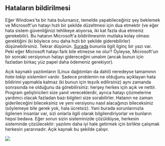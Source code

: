 <?php require("../../entete.php"); ?> <?php require("../../base.php"); ?> <?php require("../../fonctions.php"); ?>

<div id="corps">

<h2>Hataların bildirilmesi</h2>

<p>Eğer Windows'ta bir hata bulursanız, temelde yapabileceğiniz şey beklemek ve Microsoft'un hatayı hızlı bir şekilde düzeltmesi için dua etmektir (ve eğer hata sistem güvenliğinizi tehlikeye atıyorsa, iki kat fazla dua etmeniz gerekebilir). Bu hatanın Microsoft'a bildirilmesinin mutlaka kolay olması gerektiğini (ki böylece onu daha hızlı bir şekilde giderebilirler) düşünebilirsiniz. Tekrar düşünün. <a href="http://www.oreillynet.com/mac/blog/2002/06/mission_impossible_submitting.html">Şurada</a> bununla ilgili ilginç bir yazı var. Peki eğer Microsoft hatayı fark bile etmezse ne olur? Öyleyse, Microsoft'un bir sonraki versiyonun hatayı gidereceğini umalım (ancak bunun için fazladan birkaç yüz papel daha ödemeniz gerekiyor).</p>

<p>Açık kaynaklı yazılımların (Linux dağıtımları da dahil) neredeyse tamamının <i>hata takip sistemleri</i> vardır. Sadece problemin ne olduğunu açıklayan hata bildirimi yapmakla kalmaz (ki bunun için teşvik edilirsiniz) aynı zamanda sonrasında ne olduğunu da görebilirsiniz: herşey herkes için açık ve nettir. Program geliştiricileri size yanıt vereceklerdir, ayrıca hatayı çözmelerine yardımcı olacak fazladan bazı bilgileri size sorabilirler. Hatanın ne zaman giderileceğini bileceksiniz ve yeni versiyonu nasıl alacağınızı bileceksiniz (söylemeye bile gerek yok, hala ücretsiz). Yani burada sorunlarınızla ilgilenen insanlar var, sizi onlarla ilgili olarak bilgilendiriyorlar ve bunların hepsi bedava. Eğer sorun sizin sisteminizde çözüldüyse, herkesin sisteminde çözülecektir: yazılımı daha iyi hale getirmek için birlikte çalışmak herkesin yararınadır. Açık kaynak bu şekilde çalışır.</p>

<img src="Images/report_bugs_thumb.png" />

</div>


